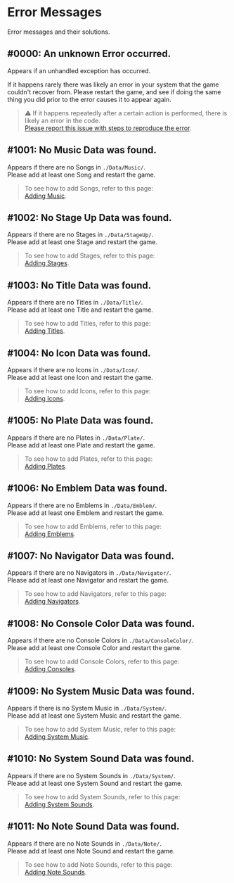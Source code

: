 # Error Messages

Error messages and their solutions.

## #0000: An unknown Error occurred.
Appears if an unhandled exception has occurred.

If it happens rarely there was likely an error in your system that the game couldn't recover from.
Please restart the game, and see if doing the same thing you did prior to the error causes it to appear again.

> ⚠️ If it happens repeatedly after a certain action is performed, there is likely an error in the code.  
> [Please report this issue with steps to reproduce the error](https://github.com/Yasu3D/Saturn/issues).

## #1001: No Music Data was found.
Appears if there are no Songs in `./Data/Music/`.  
Please add at least one Song and restart the game.

> To see how to add Songs, refer to this page:  
> [Adding Music](music.md).

## #1002: No Stage Up Data was found.
Appears if there are no Stages in `./Data/StageUp/`.  
Please add at least one Stage and restart the game.

> To see how to add Stages, refer to this page:  
> [Adding Stages](stage_up.md).

## #1003: No Title Data was found.
Appears if there are no Titles in `./Data/Title/`.  
Please add at least one Title and restart the game.

> To see how to add Titles, refer to this page:  
> [Adding Titles](title.md).

## #1004: No Icon Data was found.
Appears if there are no Icons in `./Data/Icon/`.  
Please add at least one Icon and restart the game.

> To see how to add Icons, refer to this page:  
> [Adding Icons](icon.md).

## #1005: No Plate Data was found.
Appears if there are no Plates in `./Data/Plate/`.  
Please add at least one Plate and restart the game. 

> To see how to add Plates, refer to this page:  
> [Adding Plates](plate.md).

## #1006: No Emblem Data was found.
Appears if there are no Emblems in `./Data/Emblem/`.  
Please add at least one Emblem and restart the game.

> To see how to add Emblems, refer to this page:  
> [Adding Emblems](emblem.md).

## #1007: No Navigator Data was found.
Appears if there are no Navigators in `./Data/Navigator/`.  
Please add at least one Navigator and restart the game.

> To see how to add Navigators, refer to this page:  
> [Adding Navigators](navigator.md).

## #1008: No Console Color Data was found.
Appears if there are no Console Colors in `./Data/ConsoleColor/`.  
Please add at least one Console Color and restart the game.

> To see how to add Console Colors, refer to this page:  
> [Adding Consoles](console_color.md).

## #1009: No System Music Data was found.
Appears if there is no System Music in `./Data/System/`.  
Please add at least one System Music and restart the game. 

> To see how to add System Music, refer to this page:  
> [Adding System Music](system_music.md).

## #1010: No System Sound Data was found.
Appears if there are no System Sounds in `./Data/System/`.  
Please add at least one System Sound and restart the game. 

> To see how to add System Sounds, refer to this page:  
> [Adding System Sounds](system_sound.md).

## #1011: No Note Sound Data was found.
Appears if there are no Note Sounds in `./Data/Note/`.  
Please add at least one Note Sound and restart the game.

> To see how to add Note Sounds, refer to this page:  
> [Adding Note Sounds](note_sound.md).